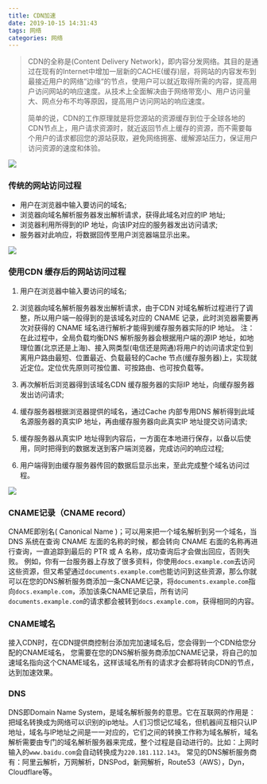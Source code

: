 ```yaml
---
title: CDN加速
date: 2019-10-15 14:31:43
tags: 网络
categories: 网络
---
```


>  CDN的全称是(Content Delivery Network)，即内容分发网络。其目的是通过在现有的Internet中增加一层新的CACHE(缓存)层，将网站的内容发布到最接近用户的网络”边缘“的节点，使用户可以就近取得所需的内容，提高用户访问网站的响应速度。从技术上全面解决由于网络带宽小、用户访问量大、网点分布不均等原因，提高用户访问网站的响应速度。
>
>  简单的说，CDN的工作原理就是将您源站的资源缓存到位于全球各地的CDN节点上，用户请求资源时，就近返回节点上缓存的资源，而不需要每个用户的请求都回您的源站获取，避免网络拥塞、缓解源站压力，保证用户访问资源的速度和体验。

![](< https://yxyuxuan.github.io/Markdown-repository/images/show-cdn-img.png >)



###  传统的网站访问过程 

- 用户在浏览器中输入要访问的域名;
- 浏览器向域名解析服务器发出解析请求，获得此域名对应的IP 地址;
- 浏览器利用所得到的IP 地址，向该IP对应的服务器发出访问请求;
- 服务器对此响应，将数据回传至用户浏览器端显示出来。

![](< https://yxyuxuan.github.io/Markdown-repository/images/normal-transform.png >)

###  使用CDN 缓存后的网站访问过程 

1. 用户在浏览器中输入要访问的域名;

2. 浏览器向域名解析服务器发出解析请求，由于CDN 对域名解析过程进行了调整，所以用户端一般得到的是该域名对应的 CNAME 记录，此时浏览器需要再次对获得的 CNAME 域名进行解析才能得到缓存服务器实际的IP 地址。 注：在此过程中，全局负载均衡DNS 解析服务器会根据用户端的源IP 地址，如地理位置(北京还是上海)、接入网类型(电信还是网通)将用户的访问请求定位到离用户路由最短、位置最近、负载最轻的Cache 节点(缓存服务器)上，实现就近定位。定位优先原则可按位置、可按路由、也可按负载等。

3. 再次解析后浏览器得到该域名CDN 缓存服务器的实际IP 地址，向缓存服务器发出访问请求;

4. 缓存服务器根据浏览器提供的域名，通过Cache 内部专用DNS 解析得到此域名源服务器的真实IP 地址，再由缓存服务器向此真实IP 地址提交访问请求;

5. 缓存服务器从真实IP 地址得到内容后，一方面在本地进行保存，以备以后使用，同时把得到的数据发送到客户端浏览器，完成访问的响应过程;

6. 用户端得到由缓存服务器传回的数据后显示出来，至此完成整个域名访问过程。

   

![](< https://yxyuxuan.github.io/Markdown-repository/images/cdn-detail.png >)



### CNAME记录（CNAME record）

CNAME即别名( Canonical Name )；可以用来把一个域名解析到另一个域名，当 DNS 系统在查询 CNAME 左面的名称的时候，都会转向 CNAME 右面的名称再进行查询，一直追踪到最后的 PTR 或 A 名称，成功查询后才会做出回应，否则失败。
例如，你有一台服务器上存放了很多资料，你使用`docs.example.com`去访问这些资源，但又希望通过`documents.example.com`也能访问到这些资源，那么你就可以在您的DNS解析服务商添加一条CNAME记录，将`documents.example.com`指向`docs.example.com`，添加该条CNAME记录后，所有访问`documents.example.com`的请求都会被转到`docs.example.com`，获得相同的内容。

### CNAME域名

接入CDN时，在CDN提供商控制台添加完加速域名后，您会得到一个CDN给您分配的CNAME域名， 您需要在您的DNS解析服务商添加CNAME记录，将自己的加速域名指向这个CNAME域名，这样该域名所有的请求才会都将转向CDN的节点，达到加速效果。

### DNS

DNS即Domain Name System，是域名解析服务的意思。它在互联网的作用是：把域名转换成为网络可以识别的ip地址。人们习惯记忆域名，但机器间互相只认IP地址，域名与IP地址之间是一一对应的，它们之间的转换工作称为域名解析，域名解析需要由专门的域名解析服务器来完成，整个过程是自动进行的。比如：上网时输入的`www.baidu.com`会自动转换成为`220.181.112.143`。
常见的DNS解析服务商有：阿里云解析，万网解析，DNSPod，新网解析，Route53（AWS），Dyn，Cloudflare等。


